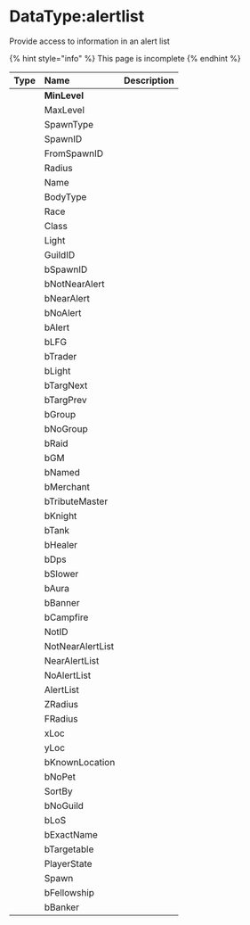 # DataType:alertlist

Provide access to information in an alert list

{% hint style="info" %}
This page is incomplete
{% endhint %}

| Type | Name | Description |
| :--- | :--- | :--- |
|  | **MinLevel** |  |
|  | MaxLevel |  |
|  | SpawnType |  |
|  | SpawnID |  |
|  | FromSpawnID |  |
|  | Radius |  |
|  | Name |  |
|  | BodyType |  |
|  | Race |  |
|  | Class |  |
|  | Light |  |
|  | GuildID |  |
|  | bSpawnID |  |
|  | bNotNearAlert |  |
|  | bNearAlert |  |
|  | bNoAlert |  |
|  | bAlert |  |
|  | bLFG |  |
|  | bTrader |  |
|  | bLight |  |
|  | bTargNext |  |
|  | bTargPrev |  |
|  | bGroup |  |
|  | bNoGroup |  |
|  | bRaid |  |
|  | bGM |  |
|  | bNamed |  |
|  | bMerchant |  |
|  | bTributeMaster |  |
|  | bKnight |  |
|  | bTank |  |
|  | bHealer |  |
|  | bDps |  |
|  | bSlower |  |
|  | bAura |  |
|  | bBanner |  |
|  | bCampfire |  |
|  | NotID |  |
|  | NotNearAlertList |  |
|  | NearAlertList |  |
|  | NoAlertList |  |
|  | AlertList |  |
|  | ZRadius |  |
|  | FRadius |  |
|  | xLoc |  |
|  | yLoc |  |
|  | bKnownLocation |  |
|  | bNoPet |  |
|  | SortBy |  |
|  | bNoGuild |  |
|  | bLoS |  |
|  | bExactName |  |
|  | bTargetable |  |
|  | PlayerState |  |
|  | Spawn |  |
|  | bFellowship |  |
|  | bBanker |  |



